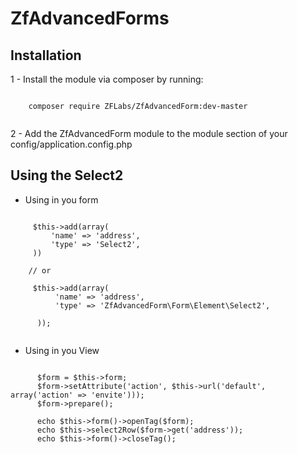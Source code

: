 ZfAdvancedForms
================

Installation
---------------

1 - Install the module via composer by running:

```

    composer require ZFLabs/ZfAdvancedForm:dev-master
    
 ````

2 - Add the ZfAdvancedForm module to the module section of your config/application.config.php

Using the Select2
---------------------

- Using in you form

```
 
     $this->add(array(
         'name' => 'address',
         'type' => 'Select2',
     ))

    // or
     
     $this->add(array(
          'name' => 'address',
          'type' => 'ZfAdvancedForm\Form\Element\Select2',

      ));
      
 ````
 
 - Using in you View

```

      $form = $this->form;
      $form->setAttribute('action', $this->url('default', array('action' => 'envite')));
      $form->prepare();
      
      echo $this->form()->openTag($form);
      echo $this->select2Row($form->get('address'));
      echo $this->form()->closeTag();

````

